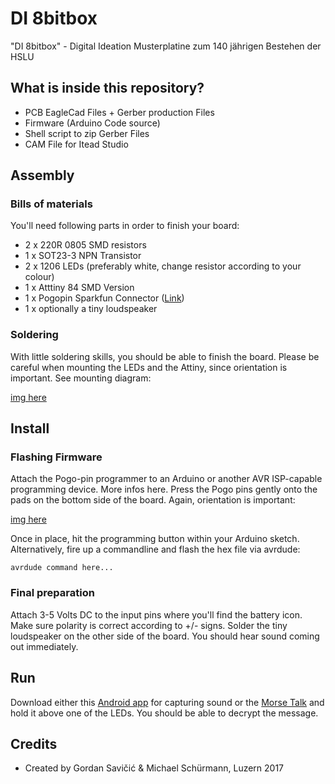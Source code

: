 # DI 8bitbox

"DI 8bitbox" - Digital Ideation Musterplatine zum 140 jährigen Bestehen der HSLU

## What is inside this repository?

* PCB EagleCad Files + Gerber production Files
* Firmware (Arduino Code source)
* Shell script to zip Gerber Files
* CAM File for Itead Studio

## Assembly

### Bills of materials

You'll need following parts in order to finish your board:

* 2 x 220R 0805 SMD resistors
* 1 x SOT23-3 NPN Transistor
* 2 x 1206 LEDs (preferably white, change resistor according to your colour)
* 1 x Atttiny 84 SMD Version
* 1 x Pogopin Sparkfun Connector ([Link](https://www.sparkfun.com/products/11591))
* 1 x optionally a tiny loudspeaker

### Soldering

With little soldering skills, you should be able to finish the board. Please be careful when mounting the LEDs and the Attiny, since orientation is important. See mounting diagram:

[img here](docs)

## Install

### Flashing Firmware

Attach the Pogo-pin programmer to an Arduino or another AVR ISP-capable programming device. More infos here. Press the Pogo pins gently onto the pads on the bottom side of the board. Again, orientation is important:

[img here]()

Once in place, hit the programming button within your Arduino sketch. Alternatively, fire up a commandline and flash the hex file via avrdude:

```
avrdude command here...
```

### Final preparation

Attach 3-5 Volts DC to the input pins where you'll find the battery icon. Make sure polarity is correct according to +/- signs. Solder the tiny loudspeaker on the other side of the board. You should hear sound coming out immediately.

## Run

Download either this [Android app](https://play.google.com/store/apps/details?id=org.jfedor.morsecode) for capturing sound or the [Morse Talk](https://play.google.com/store/apps/details?id=com.blueta.morsetransmitter&hl=fr) and hold it above one of the LEDs. You should be able to decrypt the message.

## Credits

* Created by Gordan Savičić & Michael Schürmann, Luzern 2017
